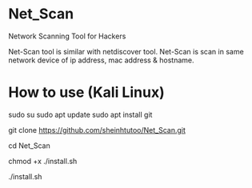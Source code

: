 # Net_Scan
Network Scanning Tool for Hackers

Net-Scan tool is similar with netdiscover tool. Net-Scan is scan in same network device of ip address, mac address & hostname.

# How to use (Kali Linux)
sudo su
sudo apt update
sudo apt install git

git clone https://github.com/sheinhtutoo/Net_Scan.git

cd Net_Scan

chmod +x ./install.sh

./install.sh



